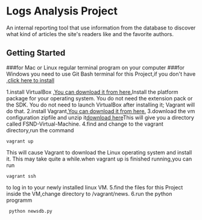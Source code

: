 # Logs Analysis Project

An internal reporting tool that use information from the database to discover what kind of articles the site's readers like and the favorite authors.

## Getting Started

###for Mac or Linux 
regular terminal program on your computer
###for Windows
you need to use Git Bash terminal for this Project,if you don't have ,[click here to install](https://git-scm.com/downloads)

1.install VirtualBox ,[You can download it from here.](https://www.virtualbox.org/wiki/Download_Old_Builds_5_1)Install the platform package for your operating system. You do not need the extension pack or the SDK. You do not need to launch VirtualBox after installing it; Vagrant will do that.
2.install Vagrant,[You can download it from here.](https://www.vagrantup.com/downloads.html)
3.download the vm configuration zipfile and unzip it[download here](https://s3.amazonaws.com/video.udacity-data.com/topher/2018/April/5acfbfa3_fsnd-virtual-machine/fsnd-virtual-machine.zip)This will give you a directory called FSND-Virtual-Machine.
4.find and change to the vagrant directory,run the command
```
vagrant up
```
This will cause Vagrant to download the Linux operating system and install it. This may take quite a while.when vagrant up is finished running,you can run 
```
vagrant ssh
```
to log in to your newly installed linux VM.
5.find the files for this Project
inside the VM,change directory to /vagrant/news.
6.run the python programm
```
 python newsdb.py
```





